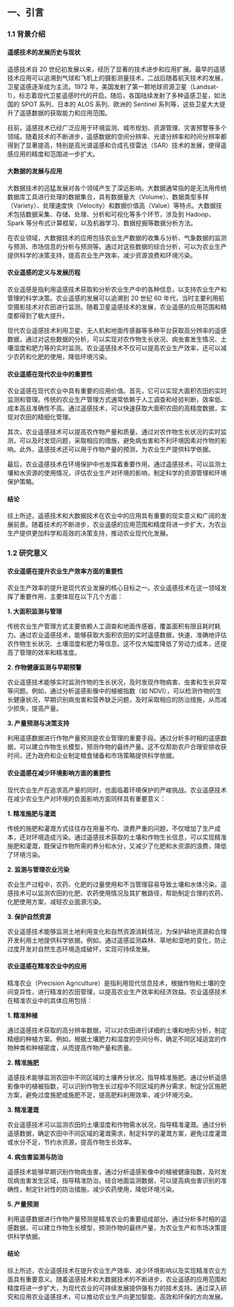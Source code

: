 ## 一、引言

### 1.1 背景介绍

#### 遥感技术的发展历史与现状
遥感技术自 20 世纪初发展以来，经历了显著的技术进步和应用扩展。最早的遥感技术应用可以追溯到气球和飞机上的摄影测量技术，二战后随着航天技术的发展，卫星遥感逐渐成为主流。1972 年，美国发射了第一颗地球资源卫星（Landsat-1），标志着现代卫星遥感时代的开启。随后，各国陆续发射了多种遥感卫星，如法国的 SPOT 系列、日本的 ALOS 系列、欧洲的 Sentinel 系列等，这些卫星大大提升了遥感数据的获取能力和应用范围。

目前，遥感技术已经广泛应用于环境监测、城市规划、资源管理、灾害预警等多个领域。随着技术的不断进步，遥感数据的空间分辨率、光谱分辨率和时间分辨率都得到了显著提高，特别是高光谱遥感和合成孔径雷达（SAR）技术的发展，使得遥感应用的精度和范围进一步扩大。

#### 大数据的发展与应用
大数据技术的迅猛发展对各个领域产生了深远影响。大数据通常指的是无法用传统数据库工具进行处理的数据集合，具有数据量大（Volume）、数据类型多样（Variety）、处理速度快（Velocity）和数据价值高（Value）等特点。大数据技术包括数据采集、存储、处理、分析和可视化等多个环节，涉及到 Hadoop、Spark 等分布式计算框架，以及机器学习、数据挖掘等数据分析方法。

在农业领域，大数据技术的应用包括农业生产数据的收集与分析、气象数据的监测与预测、市场信息的分析与预测等。通过对这些数据的综合分析，可以为农业生产提供科学的决策支持，提高农业生产效率，减少资源浪费和环境污染。

#### 农业遥感的定义与发展历程
农业遥感是指利用遥感技术获取和分析农业生产中的各种信息，以支持农业生产和管理的科学决策。农业遥感的发展可以追溯到 20 世纪 60 年代，当时主要利用航空摄影技术对农田进行监测。随着卫星遥感技术的发展，农业遥感的应用范围和精度都得到了极大提升。

现代农业遥感技术利用卫星、无人机和地面传感器等多种平台获取高分辨率的遥感数据，通过对这些数据的分析，可以实现对农作物生长状况、病虫害发生情况、土壤湿度和肥力等的实时监测。农业遥感技术不仅可以提高农业生产效率，还可以减少农药和化肥的使用，降低环境污染。

#### 农业遥感在现代农业中的重要性

农业遥感在现代农业中具有重要的应用价值。首先，它可以实现大面积农田的实时监测和管理。传统的农业生产管理方式通常依赖于人工调查和经验判断，效率低、成本高且准确性不高。通过遥感技术，可以快速获取大面积农田的高精度数据，实现对农田的精细化管理。

其次，农业遥感技术可以提高农作物产量和质量。通过对农作物生长状况的实时监测，可以及时发现问题，采取相应的措施，避免病虫害和不利环境因素对作物的影响。此外，遥感技术还可以用于作物产量的预测，为农业生产提供科学依据。

最后，农业遥感技术在环境保护中也发挥着重要作用。通过遥感技术，可以监测土壤和水资源的使用情况，评估农业生产对环境的影响，制定科学的资源管理和环境保护策略。

#### 结论
综上所述，遥感技术和大数据技术在农业中的应用具有重要的现实意义和广阔的发展前景。随着技术的不断进步，农业遥感的应用范围和精度将进一步扩大，为农业生产提供更加科学和高效的决策支持，推动农业现代化发展。

### 1.2 研究意义

#### 农业遥感在提升农业生产效率方面的重要性

农业生产效率的提升是现代农业发展的核心目标之一。农业遥感技术在这一领域发挥了重要作用，主要体现在以下几个方面：

**1. 大面积监测与管理**

传统农业生产管理方式主要依赖人工调查和地面传感器，覆盖面积有限且耗时耗力。通过农业遥感技术，能够获取大面积农田的实时遥感数据，快速、准确地评估农作物生长状况、土壤湿度和肥力等信息。这不仅大幅度降低了劳动力成本，还提高了管理的效率和精准度。

**2. 作物健康监测与早期预警**

农业遥感技术能够实时监测作物的生长状况，及时发现作物病害、虫害和生长异常等问题。例如，通过分析遥感影像中的植被指数（如 NDVI），可以检测作物的生长健康状况，早期识别病虫害和营养缺乏问题，及时采取相应的防治措施，从而减少损失，提高产量。

**3. 产量预测与决策支持**

利用遥感数据进行作物产量预测是农业管理的重要手段。通过分析多时相的遥感数据，可以建立作物生长模型，预测作物的最终产量。这不仅帮助农户合理安排收获时间，还为政府和企业制定粮食储备和市场策略提供科学依据。

#### 农业遥感在减少环境影响方面的重要性

现代农业生产在追求高产量的同时，也面临着环境保护的严峻挑战。农业遥感技术在减少农业生产对环境的负面影响方面同样具有重要意义：

**1. 精准施肥与灌溉**

传统的施肥和灌溉方式往往存在用量不均、浪费严重的问题，不仅增加了生产成本，还对环境造成污染。通过遥感技术获取的土壤和作物生长信息，可以实现精准施肥和灌溉，既保证作物所需的养分和水分，又减少了化肥和水资源的浪费，降低了环境污染。

**2. 监测与管理农业污染**

农业生产过程中，农药、化肥的过量使用和不当管理容易导致土壤和水体污染。遥感技术可以监测农田的化肥、农药使用情况及其扩散路径，帮助制定合理的农药、化肥使用方案，减轻农业面源污染。

**3. 保护自然资源**

农业遥感技术能够监测土地利用变化和自然资源消耗情况，为保护耕地资源和合理开发利用土地提供科学依据。例如，通过遥感监测森林、草地和湿地的变化，防止过度开发对自然生态环境造成破坏，实现可持续发展。

#### 农业遥感在精准农业中的应用

精准农业（Precision Agriculture）是指利用现代信息技术，根据作物和土壤的空间变异性，进行精准的农田管理，以提高农业生产效率和经济效益。农业遥感技术在精准农业中的具体应用包括：

**1. 精准种植**

通过遥感技术获取的高分辨率数据，可以对农田进行详细的土壤和地形分析，制定精细的种植方案。例如，根据土壤肥力和湿度的空间分布，确定不同区域适宜的作物种类和种植密度，从而提高作物产量和质量。

**2. 精准施肥**

遥感技术能够监测农田中不同区域的土壤养分状况，指导精准施肥。通过分析遥感影像中的植被指数，可以识别作物生长过程中不同区域的养分需求，制定分区施肥方案，避免过度施肥或施肥不足，提高肥料利用效率，减少环境污染。

**3. 精准灌溉**

农业遥感技术可以监测农田的土壤湿度和作物需水状况，指导精准灌溉。通过分析遥感数据，确定农田中不同区域的灌溉需求，制定科学的灌溉方案，避免过度灌溉或水分不足，节约水资源，提高作物生长效率。

**4. 病虫害监测与防治**

遥感技术能够早期识别作物病虫害，通过分析遥感影像中的植被健康指数，及时发现病虫害发生区域，指导精准防治。结合地面监测数据，可以提高病虫害识别的准确性，制定针对性的防治措施，减少农药使用，降低环境污染。

**5. 产量预测**

利用遥感数据进行作物产量预测是精准农业的重要组成部分。通过分析多时相的遥感数据，可以建立作物生长模型，预测作物的最终产量，为农业生产和市场决策提供科学依据。

#### 结论

综上所述，农业遥感技术在提升农业生产效率、减少环境影响以及实现精准农业方面具有重要意义。随着遥感技术和大数据技术的不断进步，农业遥感的应用范围和精度将进一步扩大，为现代农业的可持续发展提供强有力的技术支持。通过深入研究和应用农业遥感技术，可以推动农业生产向更加智能、高效和环保的方向发展。
